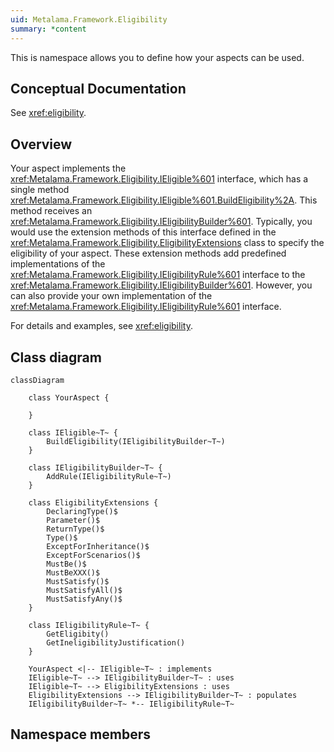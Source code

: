 ```yaml
---
uid: Metalama.Framework.Eligibility
summary: *content
---
```

This is namespace allows you to define how your aspects can be used. 

## Conceptual Documentation

See <xref:eligibility>.

## Overview

Your aspect implements the <xref:Metalama.Framework.Eligibility.IEligible%601> interface, which has a single method <xref:Metalama.Framework.Eligibility.IEligible%601.BuildEligibility%2A>. This method receives an <xref:Metalama.Framework.Eligibility.IEligibilityBuilder%601>. Typically, you would use the extension methods of this interface defined in the <xref:Metalama.Framework.Eligibility.EligibilityExtensions> class to specify the eligibility of your aspect. These extension methods add predefined implementations of the <xref:Metalama.Framework.Eligibility.IEligibilityRule%601> interface to the <xref:Metalama.Framework.Eligibility.IEligibilityBuilder%601>. However, you can also provide your own implementation of the <xref:Metalama.Framework.Eligibility.IEligibilityRule%601> interface.

For details and examples, see <xref:eligibility>.

## Class diagram

```mermaid
classDiagram

    class YourAspect {

    }

    class IEligible~T~ {
        BuildEligibility(IEligibilityBuilder~T~)
    }

    class IEligibilityBuilder~T~ {
        AddRule(IEligibilityRule~T~)
    }

    class EligibilityExtensions {
        DeclaringType()$
        Parameter()$
        ReturnType()$
        Type()$
        ExceptForInheritance()$
        ExceptForScenarios()$
        MustBe()$
        MustBeXXX()$
        MustSatisfy()$
        MustSatisfyAll()$
        MustSatisfyAny()$
    }

    class IEligibilityRule~T~ {
        GetEligibity()
        GetIneligibilityJustification()
    }

    YourAspect <|-- IEligible~T~ : implements
    IEligible~T~ --> IEligibilityBuilder~T~ : uses
    IEligible~T~ --> EligibilityExtensions : uses
    EligibilityExtensions --> IEligibilityBuilder~T~ : populates
    IEligibilityBuilder~T~ *-- IEligibilityRule~T~

```

## Namespace members